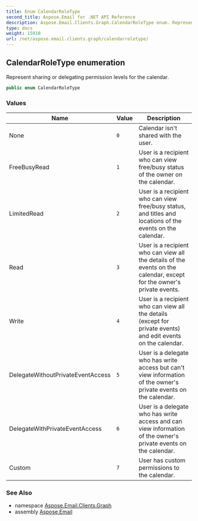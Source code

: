 ```yaml
---
title: Enum CalendarRoleType
second_title: Aspose.Email for .NET API Reference
description: Aspose.Email.Clients.Graph.CalendarRoleType enum. Represent sharing or delegating permission levels for the calendar
type: docs
weight: 15910
url: /net/aspose.email.clients.graph/calendarroletype/
---
```

## CalendarRoleType enumeration

Represent sharing or delegating permission levels for the calendar.

```csharp
public enum CalendarRoleType
```

### Values

| Name | Value | Description |
| --- | --- | --- |
| None | `0` | Calendar isn't shared with the user. |
| FreeBusyRead | `1` | User is a recipient who can view free/busy status of the owner on the calendar. |
| LimitedRead | `2` | User is a recipient who can view free/busy status, and titles and locations of the events on the calendar. |
| Read | `3` | User is a recipient who can view all the details of the events on the calendar, except for the owner's private events. |
| Write | `4` | User is a recipient who can view all the details (except for private events) and edit events on the calendar. |
| DelegateWithoutPrivateEventAccess | `5` | User is a delegate who has write access but can't view information of the owner's private events on the calendar. |
| DelegateWithPrivateEventAccess | `6` | User is a delegate who has write access and can view information of the owner's private events on the calendar. |
| Custom | `7` | User has custom permissions to the calendar. |

### See Also

* namespace [Aspose.Email.Clients.Graph](../../aspose.email.clients.graph/)
* assembly [Aspose.Email](../../)


